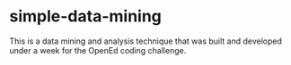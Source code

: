 # simple-data-mining
This is a data mining and analysis technique that was built and developed under a week for the OpenEd coding challenge.
